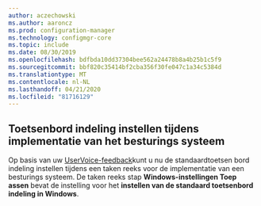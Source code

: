 ```yaml
---
author: aczechowski
ms.author: aaroncz
ms.prod: configuration-manager
ms.technology: configmgr-core
ms.topic: include
ms.date: 08/30/2019
ms.openlocfilehash: bdfbda10dd37304bee562a24478b8a4b25b1c5f9
ms.sourcegitcommit: bbf820c35414bf2cba356f30fe047c1a34c5384d
ms.translationtype: MT
ms.contentlocale: nl-NL
ms.lasthandoff: 04/21/2020
ms.locfileid: "81716129"
---
```

## <a name="set-keyboard-layout-during-os-deployment"></a><a name="bkmk_osd"></a>Toetsenbord indeling instellen tijdens implementatie van het besturings systeem

<!--5138936-->

Op basis van uw [UserVoice-feedback](https://configurationmanager.uservoice.com/forums/300492-ideas/suggestions/38355292-add-keyboard-layout-settings-in-the-apply-windows)kunt u nu de standaardtoetsen bord indeling instellen tijdens een taken reeks voor de implementatie van een besturings systeem. De taken reeks stap **Windows-instellingen Toep assen** bevat de instelling voor het **instellen van de standaard toetsenbord indeling in Windows**.
